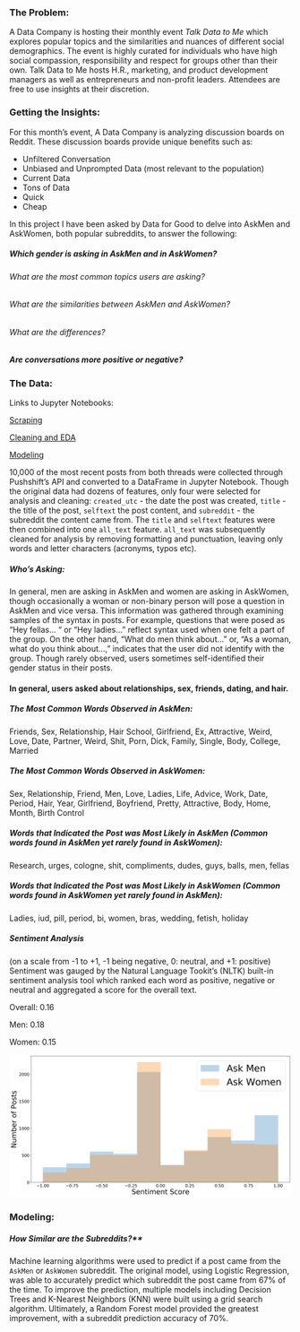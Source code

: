 ### **The Problem:**

A Data Company is hosting their monthly event *Talk Data to Me* which explores popular topics and the similarities and nuances of different social demographics. The event is highly curated for individuals who have high social compassion, responsibility and respect for groups other than their own. Talk Data to Me hosts H.R., marketing, and product development managers as well as entrepreneurs and non-profit leaders. Attendees are free to use insights at their discretion.

### **Getting the Insights:** 

For this month’s event, A Data Company is analyzing discussion boards on Reddit. These discussion boards provide unique benefits such as: 
- Unfiltered Conversation 
- Unbiased and Unprompted Data (most relevant to the population)
- Current Data
- Tons of Data
- Quick
- Cheap 

In this project I have been asked by Data for Good to delve into AskMen and AskWomen, both popular subreddits, to answer the following: 

##### Which gender is asking in AskMen and in AskWomen? 

###### What are the most common topics users are asking? 

###### What are the similarities between AskMen and AskWomen? 

###### What are the differences? 

##### Are conversations more positive or negative? 

### **The Data:**

Links to Jupyter Notebooks: 

[Scraping](./1_scraping_Reddit_project_3.ipynb)

[Cleaning and EDA](./2_Cleaning_Eda_Reddit_Project_3.ipynb)

[Modeling](./3_Modeling_Reddit_Project_3.ipynb)

10,000 of the most recent posts from both threads were collected through Pushshift’s API and converted to a DataFrame in Jupyter Notebook. Though the original data had dozens of features, only four were selected for analysis and cleaning: `created_utc` - the date the post was created, `title` - the title of the post, `selftext` the post content, and `subreddit` - the subreddit the content came from. The `title` and `selftext` features were then combined into one `all_text` feature. `all_text` was subsequently cleaned for analysis by removing formatting and punctuation, leaving only words and letter characters (acronyms, typos etc). 

##### **Who’s Asking:**

In general, men are asking in AskMen and women are asking in AskWomen, though occasionally a woman or non-binary person will pose a question in AskMen and vice versa. This information was gathered through examining samples of the syntax in posts. For example, questions that were posed as “Hey fellas... “ or “Hey ladies…” reflect syntax used when one felt a part of the group. On the other hand, “What do men think about…” or, “As a woman, what do you think about…,” indicates that the user did not identify with the group. Though rarely observed, users sometimes self-identified their gender status in their posts. 

#### **In general, users asked about relationships, sex, friends, dating, and hair.** 

##### **The Most Common Words Observed in AskMen:**

Friends, Sex, Relationship, Hair School, Girlfriend, Ex, Attractive, Weird, Love, Date, Partner, Weird, Shit, Porn, Dick, Family, Single, Body, College, Married 

##### **The Most Common Words Observed in AskWomen:**

Sex, Relationship, Friend, Men, Love, Ladies, Life, Advice, Work, Date, Period, Hair, Year, Girlfriend, Boyfriend, Pretty, Attractive, Body, Home, Month, Birth Control

##### **Words that Indicated the Post was Most Likely in AskMen** (Common words found in AskMen yet rarely found in AskWomen):

Research, urges, cologne, shit, compliments, dudes, guys, balls, men, fellas

##### **Words that Indicated the Post was Most Likely in AskWomen** (Common words found in AskWomen yet rarely found in AskMen):

Ladies, iud, pill, period, bi, women, bras, wedding, fetish, holiday

##### **Sentiment Analysis**

(on a scale from -1 to +1, -1 being negative, 0: neutral, and +1: positive) Sentiment was gauged by the Natural Language Tookit’s (NLTK) built-in sentiment analysis tool which ranked each word as positive, negative or neutral and aggregated a score for the overall text. 

Overall: 0.16

Men: 0.18

Women: 0.15

![](./Plots/sentiment_histogram.png)

### Modeling:

##### How Similar are the Subreddits?**

Machine learning algorithms were used to predict if a post came from the `AskMen` or `AskWomen` subreddit. The original model, using Logistic Regression, was able to accurately predict which subreddit the post came from 67% of the time. To improve the prediction, multiple models including Decision Trees and K-Nearest Neighbors (KNN) were built using a grid search algorithm. Ultimately, a Random Forest model provided the greatest improvement, with a subreddit prediction accuracy of 70%. 